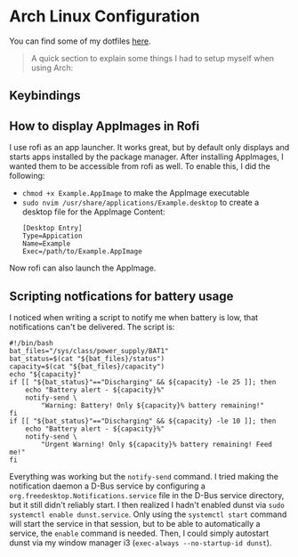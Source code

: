 # Arch Linux Configuration

You can find some of my dotfiles <a href="https://github.com/witchessabath/linuxdotfiles" target="_blank">here</a>.

> A quick section to explain some things I had to setup myself when using Arch:

## Keybindings


## How to display AppImages in Rofi
I use rofi as an app launcher. It works great, but by default only displays and starts apps installed by the package manager.
After installing AppImages, I wanted them to be accessible from rofi as well.
To enable this, I did the following:
- `chmod +x Example.AppImage` to make the AppImage executable
- `sudo nvim /usr/share/applications/Example.desktop` to create a desktop file for the AppImage
    Content:
    ```
    [Desktop Entry]
    Type=Appication
    Name=Example
    Exec=/path/to/Example.AppImage
    ```
Now rofi can also launch the AppImage.

## Scripting notfications for battery usage
I noticed when writing a script to notify me when battery is low, that notifications can't be delivered.
The script is:
```
#!/bin/bash
bat_files="/sys/class/power_supply/BAT1"
bat_status=$(cat "${bat_files}/status")
capacity=$(cat "${bat_files}/capacity")
echo "${capacity}"
if [[ "${bat_status}"=="Discharging" && ${capacity} -le 25 ]]; then
    echo "Battery alert - ${capacity}%"
    notify-send \
        "Warning: Battery! Only ${capacity}% battery remaining!"
fi 
if [[ "${bat_status}"=="Discharging" && ${capacity} -le 10 ]]; then
    echo "Battery alert - ${capacity}%"
    notify-send \
        "Urgent Warning! Only ${capacity}% battery remaining! Feed me!"
fi
```
Everything was working but the `notify-send` command.
I tried making the notification daemon a D-Bus service by configuring a `org.freedesktop.Notifications.service` file in the D-Bus service directory, but it still didn't reliably start.
I then realized I hadn't enabled dunst via `sudo systemctl enable dunst.service`. Only using the `systemctl start` command will start the service in that session, but to be able to automatically a service, the `enable` command is needed. Then, I could simply autostart dunst via my window manager i3 (`exec-always --no-startup-id dunst`).
